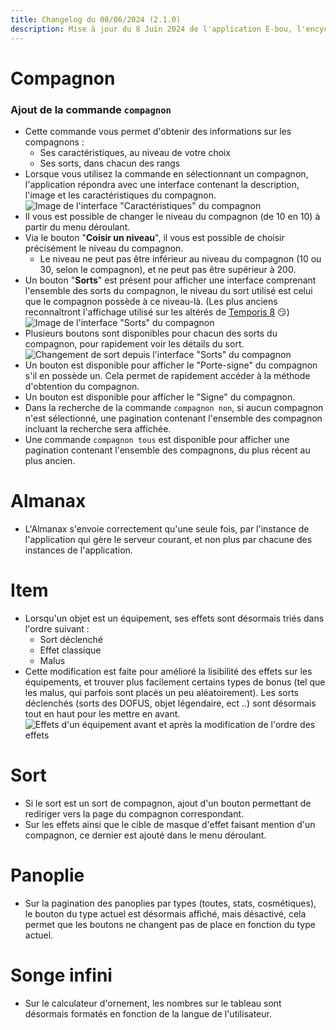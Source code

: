 ```yaml
---
title: Changelog du 08/06/2024 (2.1.0)
description: Mise à jour du 8 Juin 2024 de l'application E-bou, l'encyclopédie DOFUS la plus complète sur Discord.
---
```

# Compagnon
### Ajout de la commande `compagnon`
- Cette commande vous permet d'obtenir des informations sur les compagnons :
  - Ses caractéristiques, au niveau de votre choix
  - Ses sorts, dans chacun des rangs
- Lorsque vous utilisez la commande en sélectionnant un compagnon, l'application répondra avec une  interface contenant la description, l'image et les caractéristiques du compagnon.![Image de l\'interface "Caractéristiques" du compagnon](https://faareoh.fr/cdn/Discord_YzhY51BoXI.jpg)
- Il vous est possible de changer le niveau du compagnon (de 10 en 10) à partir du menu déroulant.
- Via le bouton "**Coisir un niveau**", il vous est possible de choisir précisément le niveau du compagnon.
  - Le niveau ne peut pas être inférieur au niveau du compagnon (10 ou 30, selon le compagnon), et ne peut pas être supérieur à 200.
- Un bouton "**Sorts**" est présent pour afficher une interface comprenant l'ensemble des sorts du compagnon, le niveau du sort utilisé est celui que le compagnon possède à ce niveau-là. (Les plus anciens reconnaîtront l'affichage utilisé sur les altérés de [Temporis 8](https://faareoh.fr/cdn/Discord_yu6Y2Tc0dN.jpg) 😏)![Image de l\'interface "Sorts" du compagnon](https://faareoh.fr/cdn/Discord_BAkdwfQByK.jpg)
- Plusieurs boutons sont disponibles pour chacun des sorts du compagnon, pour rapidement voir les détails du sort.![Changement de sort depuis l'interface "Sorts" du compagnon](https://faareoh.fr/cdn/Discord_2tX1QWxXn7.gif)
- Un bouton est disponible pour afficher le "Porte-signe" du compagnon s'il en possède un. Cela permet de rapidement accéder à la méthode d'obtention du compagnon.
- Un bouton est disponible pour afficher le "Signe" du compagnon.
- Dans la recherche de la commande `compagnon non`, si aucun compagnon n'est sélectionné, une pagination contenant l'ensemble des compagnon incluant la recherche sera affichée.
- Une commande `compagnon tous` est disponible pour afficher une pagination contenant l'ensemble des compagnons, du plus récent au plus ancien.
# Almanax
- L'Almanax s'envoie  correctement qu'une seule fois, par l'instance de l'application qui gère le serveur courant, et non plus par chacune des instances de l'application.
# Item
- Lorsqu'un objet est un équipement, ses effets sont désormais triés dans l'ordre suivant :
   - Sort déclenché
   - Effet classique
   - Malus
- Cette modification est faite pour amélioré la lisibilité des effets sur les équipements, et trouver plus facilement certains types de bonus (tel que les malus, qui parfois sont placés un peu aléatoirement). Les sorts déclenchés (sorts des DOFUS, objet légendaire, ect ..) sont désormais tout en haut pour les mettre en avant.![Effets d\'un équipement avant et après la modification de l'ordre des effets](https://faareoh.fr/cdn/mspaint_uO2dnA40KA.jpg)
# Sort
- Si le sort est un sort de compagnon, ajout d'un bouton permettant de rediriger vers la page du compagnon correspondant.
- Sur les effets ainsi que le cible de masque d'effet faisant mention d'un compagnon, ce dernier est ajouté dans le menu déroulant.
# Panoplie
- Sur la pagination des panoplies par types (toutes, stats, cosmétiques), le bouton du type actuel est désormais affiché, mais désactivé, cela permet que les boutons ne changent pas de place en fonction du type actuel.
# Songe infini
- Sur le calculateur d'ornement, les nombres sur le tableau sont désormais formatés en fonction de la langue de l'utilisateur.
